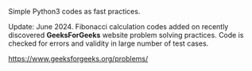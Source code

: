 Simple Python3 codes as fast practices.

Update: June 2024. Fibonacci calculation codes added on recently discovered
**GeeksForGeeks** website problem solving practices. Code is checked for errors and validity in large number of test cases.

https://www.geeksforgeeks.org/problems/